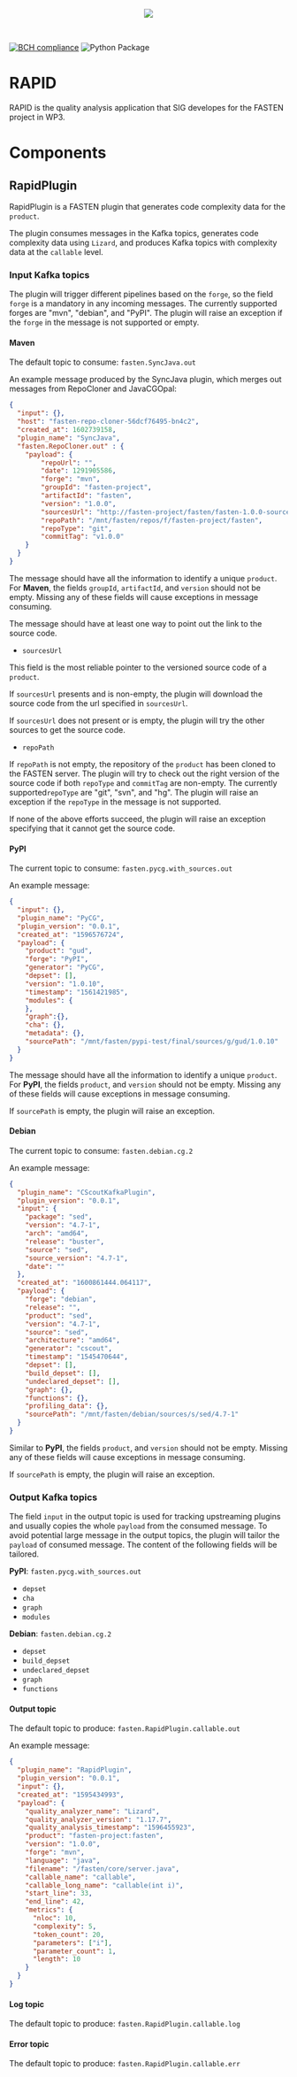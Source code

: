 <p align="center">
    <img src="https://user-images.githubusercontent.com/45048351/89231067-3ddbc580-d5ed-11ea-9639-2838059dda2c.jpg">
</p>
<br/>

[![BCH compliance](https://bettercodehub.com/edge/badge/fasten-project/quality-analyzer?branch=master)](https://bettercodehub.com/)
![Python Package](https://github.com/fasten-project/quality-analyzer/workflows/Python%20Package/badge.svg)

# RAPID

RAPID is the quality analysis application that SIG developes for the FASTEN project in WP3.

# Components

## RapidPlugin

RapidPlugin is a FASTEN plugin that 
generates code complexity data for the `product`.

The plugin consumes messages in the Kafka topics, 
generates code complexity data using `Lizard`, and 
produces Kafka topics with complexity data at the `callable` level.

### Input Kafka topics

The plugin will trigger different pipelines based on the `forge`, 
so the field `forge` is a mandatory in any incoming messages.
The currently supported forges are "mvn", "debian", and "PyPI". 
The plugin will raise an exception if the `forge` in the message is not supported or empty.

#### Maven
The default topic to consume: `fasten.SyncJava.out`

An example message produced by the SyncJava plugin, which merges out messages from RepoCloner and JavaCGOpal:

```json
{
  "input": {},
  "host": "fasten-repo-cloner-56dcf76495-bn4c2",
  "created_at": 1602739158,
  "plugin_name": "SyncJava",
  "fasten.RepoCloner.out" : {
    "payload": {
        "repoUrl": "",
        "date": 1291905586,
        "forge": "mvn",
        "groupId": "fasten-project",
        "artifactId": "fasten",
        "version": "1.0.0",
        "sourcesUrl": "http://fasten-project/fasten/fasten-1.0.0-sources.jar",
        "repoPath": "/mnt/fasten/repos/f/fasten-project/fasten",
        "repoType": "git",
        "commitTag": "v1.0.0"
    }
  }
}
```
The message should have all the information to identify a unique `product`.
For **Maven**, the fields `groupId`, `artifactId`, and `version` 
should not be empty. 
Missing any of these fields will cause exceptions in message consuming.

The message should have at least one way to point out the link to the source code.
- `sourcesUrl`

This field is the most reliable pointer to the versioned source code of a `product`. 

If `sourcesUrl` presents and is non-empty, the plugin will download the source code from the url specified in `sourcesUrl`.

If `sourcesUrl` does not present or is empty, the plugin will try the other sources to get the source code.

- `repoPath`

If `repoPath` is not empty, the repository of the `product` has been cloned to the FASTEN server. 
The plugin will try to check out the right version of the source code if both `repoType` and `commitTag` are non-empty.
The currently supported`repoType` are "git", "svn", and "hg". 
The plugin will raise an exception if the `repoType` in the message is not supported.

If none of the above efforts succeed, the plugin will raise an exception 
specifying that it cannot get the source code.

#### PyPI
The current topic to consume: `fasten.pycg.with_sources.out`

An example message:

```json
{
  "input": {},
  "plugin_name": "PyCG",
  "plugin_version": "0.0.1",
  "created_at": "1596576724",
  "payload": {
    "product": "gud",
    "forge": "PyPI",
    "generator": "PyCG",
    "depset": [],
    "version": "1.0.10",
    "timestamp": "1561421985",
    "modules": {
    },
    "graph":{},
    "cha": {},
    "metadata": {},
    "sourcePath": "/mnt/fasten/pypi-test/final/sources/g/gud/1.0.10"
  }
}
```

The message should have all the information to identify a unique `product`.
For **PyPI**, the fields `product`, and `version` should not be empty. 
Missing any of these fields will cause exceptions in message consuming.

If `sourcePath` is empty, the plugin will raise an exception.

#### Debian 
The current topic to consume: `fasten.debian.cg.2`

An example message:

```json
{
  "plugin_name": "CScoutKafkaPlugin",
  "plugin_version": "0.0.1",
  "input": {
    "package": "sed",
    "version": "4.7-1",
    "arch": "amd64",
    "release": "buster",
    "source": "sed",
    "source_version": "4.7-1",
    "date": ""
  },
  "created_at": "1600861444.064117",
  "payload": {
    "forge": "debian",
    "release": "",
    "product": "sed",
    "version": "4.7-1",
    "source": "sed",
    "architecture": "amd64",
    "generator": "cscout",
    "timestamp": "1545470644",
    "depset": [],
    "build_depset": [],
    "undeclared_depset": [],
    "graph": {},
    "functions": {},
    "profiling_data": {},
    "sourcePath": "/mnt/fasten/debian/sources/s/sed/4.7-1"
  }
}
```
Similar to **PyPI**, the fields `product`, and `version` should not be empty. 
Missing any of these fields will cause exceptions in message consuming.

If `sourcePath` is empty, the plugin will raise an exception.

### Output Kafka topics

The field `input` in the output topic is used for tracking upstreaming plugins and 
usually copies the whole `payload` from the consumed message. 
To avoid potential large message in the output topics, 
the plugin will tailor the `payload` of consumed message. 
The content of the following fields will be tailored. 

**PyPI**: `fasten.pycg.with_sources.out`
- `depset`
- `cha`
- `graph`
- `modules`

**Debian**: `fasten.debian.cg.2`
- `depset`
- `build_depset`
- `undeclared_depset`
- `graph`
- `functions`

#### Output topic
The default topic to produce: `fasten.RapidPlugin.callable.out`

An example message:
```json
{
  "plugin_name": "RapidPlugin",
  "plugin_version": "0.0.1",
  "input": {},
  "created_at": "1595434993",
  "payload": {
    "quality_analyzer_name": "Lizard",
    "quality_analyzer_version": "1.17.7",
    "quality_analysis_timestamp": "1596455923",
    "product": "fasten-project:fasten",
    "version": "1.0.0",
    "forge": "mvn",
    "language": "java",
    "filename": "/fasten/core/server.java",
    "callable_name": "callable",
    "callable_long_name": "callable(int i)",
    "start_line": 33,
    "end_line": 42,
    "metrics": {
      "nloc": 10,
      "complexity": 5,
      "token_count": 20,
      "parameters": ["i"],
      "parameter_count": 1,
      "length": 10
    }
  }
}
```

#### Log topic
The default topic to produce: `fasten.RapidPlugin.callable.log`

#### Error topic
The default topic to produce: `fasten.RapidPlugin.callable.err`
